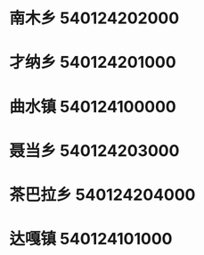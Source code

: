 # 南木乡 540124202000
# 才纳乡 540124201000
# 曲水镇 540124100000
# 聂当乡 540124203000
# 茶巴拉乡 540124204000
# 达嘎镇 540124101000
